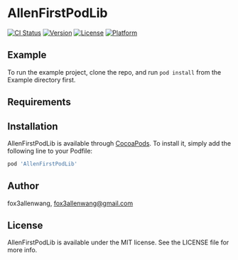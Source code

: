# AllenFirstPodLib

[![CI Status](https://img.shields.io/travis/fox3allenwang/AllenFirstPodLib.svg?style=flat)](https://travis-ci.org/fox3allenwang/AllenFirstPodLib)
[![Version](https://img.shields.io/cocoapods/v/AllenFirstPodLib.svg?style=flat)](https://cocoapods.org/pods/AllenFirstPodLib)
[![License](https://img.shields.io/cocoapods/l/AllenFirstPodLib.svg?style=flat)](https://cocoapods.org/pods/AllenFirstPodLib)
[![Platform](https://img.shields.io/cocoapods/p/AllenFirstPodLib.svg?style=flat)](https://cocoapods.org/pods/AllenFirstPodLib)

## Example

To run the example project, clone the repo, and run `pod install` from the Example directory first.

## Requirements

## Installation

AllenFirstPodLib is available through [CocoaPods](https://cocoapods.org). To install
it, simply add the following line to your Podfile:

```ruby
pod 'AllenFirstPodLib'
```

## Author

fox3allenwang, fox3allenwang@gmail.com

## License

AllenFirstPodLib is available under the MIT license. See the LICENSE file for more info.
